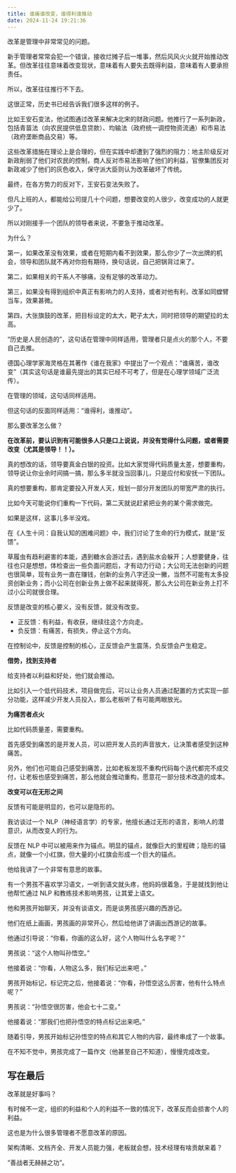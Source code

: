 ```yaml
---
title: 谁痛谁改变，谁得利谁推动
date: 2024-11-24 19:21:36
---
```


改革是管理中非常常见的问题。

新手管理者常常会犯一个错误，接收烂摊子后一堆事，然后风风火火就开始推动改革。但改革往往意味着改变现状，意味着有人要失去既得利益，意味着有人要承担责任。

所以，改革往往推行不下去。

这很正常，历史书已经告诉我们很多这样的例子。

比如王安石变法，他试图通过改革来解决北宋的财政问题。他推行了一系列新政，包括青苗法（向农民提供低息贷款）、均输法（政府统一调控物资流通）和市易法（政府垄断商品交易）等。

这些改革措施在理论上是合理的，但在实践中却遭到了强烈的阻力：地主阶级反对新政削弱了他们对农民的控制，商人反对市易法影响了他们的利益，官僚集团反对新政减少了他们的灰色收入，保守派大臣则认为改革破坏了传统。

最终，在各方势力的反对下，王安石变法失败了。

但凡上班的人，都能给公司提几十个问题，想要改变的人很少，改变成功的人就更少了。

所以对刚接手一个团队的领导者来说，不要急于推动改革。

为什么？

第一，如果改革没有效果，或者在短期内看不到效果，那么你少了一次出牌的机会，领导和团队就不再对你抱有期待，换句话说，自己把锅背过来了。

第二，如果相关的干系人不够痛，没有足够的改革动力。

第三，如果没有得到组织中真正有影响力的人支持，或者对他有利，改革如同螳臂当车，效果甚微。

第四，大张旗鼓的改革，把目标设定的太大，靶子太大，同时把领导的期望拉的太高。

“历史是人民创造的”，这句话在管理中同样适用，管理者只是点火的那个人，不要自己去推。

德国心理学家海灵格在其著作《谁在我家》中提出了一个观点：“谁痛苦，谁改变”（其实这句话是谁最先提出的其实已经不可考了，但是在心理学领域广泛流传）。

在管理的领域，这句话同样适用。

但这句话的反面同样适用：“谁得利，谁推动”。

那么要改革怎么做？

**在改革前，要认识到有可能很多人只是口上说说，并没有觉得什么问题，或者需要改变（尤其是领导！！）。**

真的想改的话，领导要真金白银的投资。比如大家觉得代码质量太差，想要重构，领导说让你业余时间搞一搞，那么多半就没当回事儿，只是应付和安抚一下团队。

真的想要重构，那肯定要投入开发人天，规划一部分开发团队的带宽严肃的执行。

比如今天可能说你们重构一下代码，第二天就说赶紧把业务的某个需求做完。

如果是这样，这事儿多半没戏。

在《人生十问：自我认知的困难问题》中，我们讨论了生命的行为模式，就是“反馈”。

草履虫有趋利避害的本能，遇到糖水会游过去，遇到盐水会躲开；人想要健身，往往也只是想想，体检查出一些负面问题后，才有动力行动；大公司无法创新的问题也很简单，现有业务一直在赚钱，创新的业务八字还没一撇，当然不可能有太多投资创新业务；而小公司在创新业务上做不起来就得死，那么大公司在新业务上打不过小公司就很合理。

反馈是改变的核心要义，没有反馈，就没有改变。

- 正反馈：有利益，有收获，继续往这个方向走。
- 负反馈：有痛苦，有损失，停止这个方向。

在控制论中，反馈是控制的核心，正反馈会产生震荡，负反馈会产生稳定。

**借势，找到支持者**

给支持者以利益和好处，他们就会推动。

比如引入一个低代码技术，项目做完后，可以让业务人员通过配置的方式实现一部分功能，这样减少开发人员投入，那么老板听了有可能两眼放光。

**为痛苦者点火**

比如代码质量差，需要重构。

首先感受到痛苦的是开发人员，可以把开发人员的声音放大，让决策者感受到这种痛苦。

另外，他们也可能自己感受到痛苦，比如老板发现不重构代码每个迭代都完不成交付，让老板也感受到痛苦，那么他就会推动重构，愿意花一部分技术改造的成本。

**改变可以在无形之间**

反馈有可能是明显的，也可以是隐形的。

我访谈过一个 NLP（神经语言学）的专家，他擅长通过无形的语言，影响人的潜意识，从而改变人的行为。

反馈在 NLP 中可以被用来作为锚点。明显的锚点，就像巨大的里程碑；隐形的锚点，就像一个小红旗，但大量的小红旗会形成一个巨大的锚点。

他给我讲了一个非常有意思的故事。

有一个男孩不喜欢学习语文，一听到语文就头疼，他妈妈很着急，于是就找到他让他帮忙通过 NLP 和教练技术影响男孩，让其爱上语文。

他和男孩开始聊天，并没有谈语文，而是谈男孩感兴趣的西游记。

他们在纸上画画，男孩画的非常开心，然后给他讲了讲画出西游记的故事。

他通过引导说：“你看，你画的这么好，这个人物叫什么名字呢？”

男孩说：“这个人物叫孙悟空。”

他接着说：“你看，人物这么多，我们标记出来吧 。”

男孩开始标记，标记完之后，他接着说：“你看，孙悟空这么厉害，他有什么特点呢？”

男孩说：“孙悟空很厉害，他会七十二变。”  

他接着说：“那我们也把孙悟空的特点标记出来吧。”

随着引导，男孩开始标记孙悟空的特点和其它人物的内容，最终串成了一个故事。

在不知不觉中，男孩完成了一篇作文（他甚至自己不知道），慢慢完成改变。

## 写在最后

改革就是好事吗？

有时候不一定，组织的利益和个人的利益不一致的情况下，改革反而会损害个人的利益。

这也是为什么很多管理者不愿意改革的原因。

架构清晰、文档齐全、开发人员能力强，老板就会想，技术经理有啥贡献来着？

“善战者无赫赫之功”。